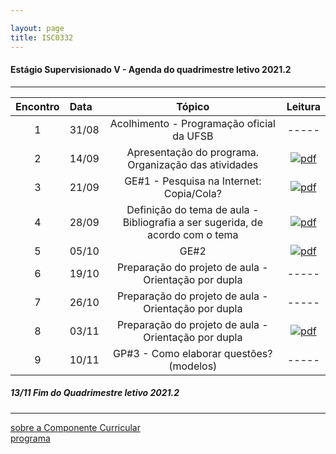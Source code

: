 ```yaml
---

layout: page
title: ISC0332
---
```

#### Estágio Supervisionado V - Agenda do quadrimestre letivo 2021.2
---


|Encontro | Data  | Tópico | Leitura |
:---: | :--- |:---: | :---: |
| 1 |31/08	| Acolhimento - Programação oficial da UFSB | ----- |  
| 2 |14/09	| Apresentação do programa. Organização das atividades  |  [![pdf](/pages/icons16/pdf-icon.png)](/aulas/ISC0180/recursos/PlanoAtividadesES1.pdf "Texto 01") |  
| 3 |21/09	|	GE#1  - Pesquisa na Internet: Copia/Cola?|   [![pdf](/pages/icons16/pdf-icon.png)](/aulas/ISC0180/recursos/1._Dayrell-1996-Escola-espao-socio-cultural.pdf "SANTOS, p. 268-278") |  
| 4 |28/09	|	 Definição do tema de aula - Bibliografia a ser sugerida, de acordo com o tema |  [![pdf](/pages/icons16/pdf-icon.png)](/aulas/ISC0180/recursos/Atividade_1_-_Estgio_1.pdf) |  
| 5 |05/10	|	GE#2 |  [![pdf](/pages/icons16/pdf-icon.png)](/aulas/ISC0180/recursos/09_observacaoregistroreflexao.pdf) |  
| 6 |19/10	|	Preparação do projeto de aula - Orientação por dupla| ----- |  
| 7 |26/10	|	Preparação do projeto de aula - Orientação por dupla| ----- |
| 8 |03/11	|	Preparação do projeto de aula - Orientação por dupla |   [![pdf](/pages/icons16/pdf-icon.png)](/aulas/ISC0180/recursos/Alamo_BNCC-VERSAO-FINAL.pdf) |  
| 9 |10/11	|	GP#3 - Como elaborar questões? (modelos) | ----- |

#####  13/11		Fim do Quadrimestre letivo 2021.2

---
[sobre a Componente Curricular](index.html)  
[programa](programa.html)
